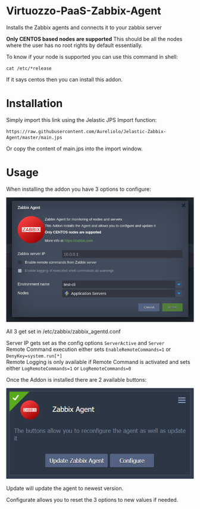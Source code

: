 # Virtuozzo-PaaS-Zabbix-Agent
Installs the Zabbix agents and connects it to your zabbix server


**Only CENTOS based nodes are supported** 
This should be all the nodes where the user has no root rights by default essentially.

To know if your node is supported you can use this command in shell:
```
cat /etc/*release
```
If it says centos then you can install this addon.


# Installation
Simply import this link using the Jelastic JPS Import function:
```
https://raw.githubusercontent.com/Aureliolo/Jelastic-Zabbix-Agent/master/main.jps
```

Or copy the content of main.jps into the import window.


# Usage
When installing the addon you have 3 options to configure:

<img src="https://github.com/Aureliolo/Jelastic-Zabbix-Agent/raw/master/images/configuration.png" width="520">

All 3 get set in /etc/zabbix/zabbix_agentd.conf

Server IP gets set as the config options <code>ServerActive</code> and <code>Server</code>\
Remote Command execution either sets <code>EnableRemoteCommands=1</code> or <code>DenyKey=system.run[*]</code> \
Remote Logging is only available if Remote Command is activated and sets either <code>LogRemoteCommands=1</code> or <code>LogRemoteCommands=0</code>


Once the Addon is installed there are 2 available buttons:

<img src="https://github.com/Aureliolo/Jelastic-Zabbix-Agent/raw/master/images/interface.png" width="520">

Update will update the agent to newest version.

Configurate allows you to reset the 3 options to new values if needed.
